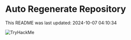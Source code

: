 # Auto Regenerate Repository

This README was last updated: 2024-10-07 04:10:34

 ![TryHackMe](https://tryhackme.com/badge/533634)